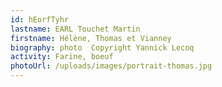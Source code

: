 ```yaml
---
id: hEorfTyhr
lastname: EARL Touchet Martin
firstname: Hélène, Thomas et Vianney
biography: photo  Copyright Yannick Lecoq
activity: Farine, boeuf
photoUrl: /uploads/images/portrait-thomas.jpg
---
```

